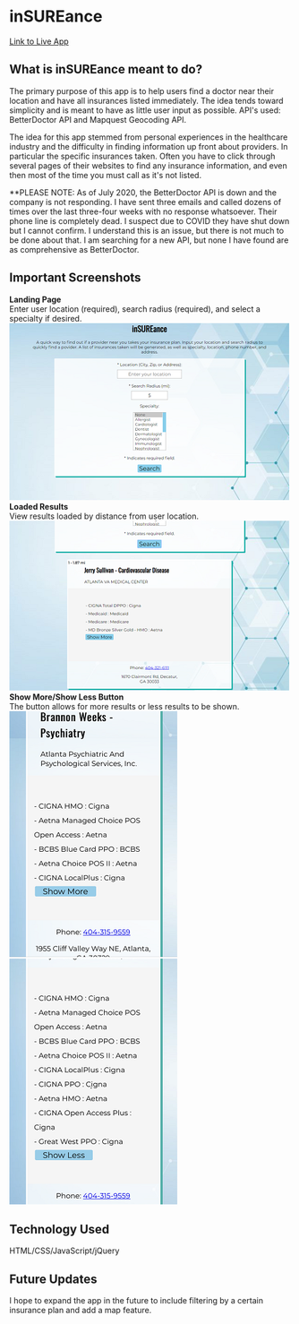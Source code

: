 # **inSUREance**
[Link to Live App](https://juliawithers.github.io/inSUREance/)  

## **What is inSUREance meant to do?**
The primary purpose of this app is to help users find a doctor near their location and have all insurances listed immediately. The idea tends toward simplicity and is meant to have as little user input as possible. API's used: BetterDoctor API and Mapquest Geocoding API.

The idea for this app stemmed from personal experiences in the healthcare industry and the difficulty in finding information up front about providers. In particular the specific insurances taken. Often you have to click through several pages of their websites to find any insurance information, and even then most of the time you must call as it's not listed. 

**PLEASE NOTE: As of July 2020, the BetterDoctor API is down and the company is not responding. I have sent three emails and called dozens of times over the last three-four weeks with no response whatsoever. Their phone line is completely dead. I suspect due to COVID they have shut down but I cannot confirm. I understand this is an issue, but there is not much to be done about that. I am searching for a new API, but none I have found are as comprehensive as BetterDoctor. 

## **Important Screenshots**
**Landing Page**\
Enter user location (required), search radius (required), and select a specialty if desired.\
![Landing Page for inSUREance app](LandingPage.PNG)\
**Loaded Results**\
View results loaded by distance from user location.\
![Results Loaded](ResultsLoaded.PNG)\
**Show More/Show Less Button**\
The button allows for more results or less results to be shown.\
![Show More Example](ShowMore.PNG)      ![Show Less Example](ShowLess.PNG)

## **Technology Used**
HTML/CSS/JavaScript/jQuery

## **Future Updates**
I hope to expand the app in the future to include filtering by a certain insurance plan and add a map feature. 